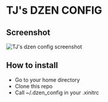 TJ's DZEN CONFIG
================

Screenshot
----------

![TJ's dzen config screenshot](https://github.com/tjeezy/.dzen/raw/master/screenshot.png "TJ's dzen config screenshot")

How to install
--------------

- Go to your home directory
- Clone this repo
- Call ~/.dzen\_config in your .xinitrc
